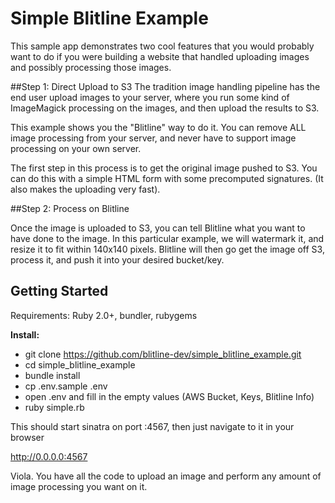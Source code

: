 Simple Blitline Example
=======================

This sample app demonstrates two cool features that you would probably want to do if you were building a website that handled uploading images and possibly processing those images.

##Step 1: Direct Upload to S3
The tradition image handling pipeline has the end user upload images to your server, where you run some kind of ImageMagick processing on the images, and then upload the results to S3.

This example shows you the "Blitline" way to do it. You can remove ALL image processing from your server, and never have to support image processing on your own server. 

The first step in this process is to get the original image pushed to S3. You can do this with a simple HTML form with some precomputed signatures. (It also makes the uploading very fast).

##Step 2: Process on Blitline

Once the image is uploaded to S3, you can tell Blitline what you want to have done to the image. In this particular example, we will watermark it, and resize it to fit within 140x140 pixels. Blitline will then go get the image off S3, process it, and push it into your desired bucket/key.

## Getting Started

Requirements: Ruby 2.0+, bundler, rubygems

**Install:**

- git clone https://github.com/blitline-dev/simple_blitline_example.git
- cd simple_blitline_example
- bundle install
- cp .env.sample .env
- open .env and fill in the empty values (AWS Bucket, Keys, Blitline Info)
- ruby simple.rb

This should start sinatra on port :4567, then just navigate to it in your browser

http://0.0.0.0:4567

Viola. You have all the code to upload an image and perform any amount of image processing you want on it.





